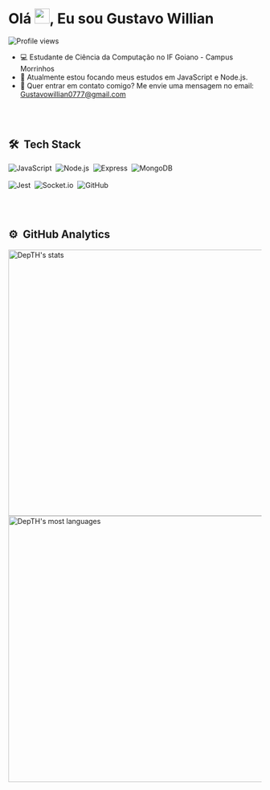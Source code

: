 <h1 align="left">Olá <img src="https://raw.githubusercontent.com/kaueMarques/kaueMarques/master/hi.gif" height="30px">, Eu sou Gustavo Willian</h1>
<p align="left"> <img src="https://komarev.com/ghpvc/?username=GustavoWillian7&color=blue" alt="Profile views" /> </p>

- 💻 Estudante de Ciência da Computação no IF Goiano - Campus Morrinhos
- 🌱 Atualmente estou focando meus estudos em JavaScript e Node.js.
- 🤔 Quer entrar em contato comigo? Me envie uma mensagem no email: Gustavowillian0777@gmail.com

<br><br>

## 🛠 &nbsp;Tech Stack

![JavaScript](https://img.shields.io/badge/JavaScript-323330?style=for-the-badge&logo=javascript&logoColor=F7DF1E)&nbsp;
![Node.js](https://img.shields.io/badge/Node.js-43853D?style=for-the-badge&logo=node.js&logoColor=white)&nbsp;
![Express](https://img.shields.io/badge/Express.js-000000?style=for-the-badge&logo=express&logoColor=white)&nbsp;
![MongoDB](https://img.shields.io/badge/MongoDB-47A248?style=for-the-badge&logo=mongodb&logoColor=white)&nbsp;
<br><br>
![Jest](https://img.shields.io/badge/Jest-C21325?style=for-the-badge&logo=jest&logoColor=white)&nbsp;
![Socket.io](https://img.shields.io/badge/Socket.io-010101?style=for-the-badge&logo=socket.io&logoColor=white
)&nbsp;
![GitHub](https://img.shields.io/badge/GitHub-100000?style=for-the-badge&logo=github&logoColor=white)&nbsp;

<br><br>

## ⚙️ &nbsp;GitHub Analytics

<p align="left">
<img width="530em" src="https://github-readme-stats.vercel.app/api?username=GustavoWillian7&show_icons=true&theme=dracula" alt="DepTH's stats"/>
<img width="530em" src="https://github-readme-stats.vercel.app/api/top-langs/?username=GustavoWillian7&layout=compact&theme=dracula" alt="DepTH's most languages"/>
</p>

<br><br>
